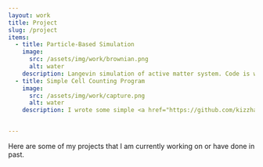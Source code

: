```yaml
---
layout: work
title: Project
slug: /project
items:
  - title: Particle-Based Simulation
    image:
      src: /assets/img/work/brownian.png
      alt: water
    description: Langevin simulation of active matter system. Code is written with Python 3.0 and can be found <a href="https://github.com/kizzhang/langevinSimulation">here</a>.
  - title: Simple Cell Counting Program
    image:
      src: /assets/img/work/capture.png
      alt: water
    description: I wrote some simple <a href="https://github.com/kizzhang/codeforHS2Bproject">MATLAB scripts</a> to measure cells captured under bright-field/phase-contrast microscope.


---
```


Here are some of my projects that I am currently working on or have done in past.  
<br />
<br />
